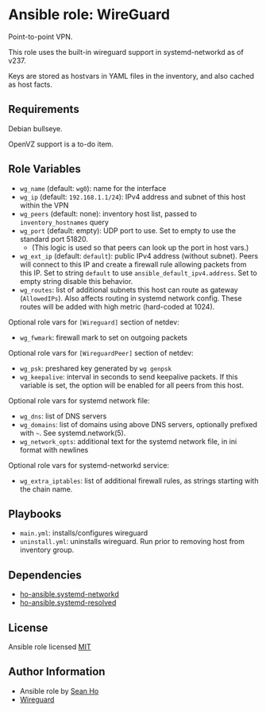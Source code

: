 # Ansible role: WireGuard
Point-to-point VPN.

This role uses the built-in wireguard support in systemd-networkd as of v237.

Keys are stored as hostvars in YAML files in the inventory, and also cached as host facts.

## Requirements
Debian bullseye.

OpenVZ support is a to-do item.

## Role Variables
+ `wg_name` (default: `wg0`): name for the interface
+ `wg_ip` (default: `192.168.1.1/24`): IPv4 address and subnet of this host within the VPN
+ `wg_peers` (default: none): inventory host list, passed to `inventory_hostnames` query
+ `wg_port` (default: empty): UDP port to use.  Set to empty to use the standard port 51820.
  + (This logic is used so that peers can look up the port in host vars.)
+ `wg_ext_ip` (default: `default`): public IPv4 address (without subnet).
  Peers will connect to this IP and create a firewall rule allowing packets from this IP.
  Set to string `default` to use `ansible_default_ipv4.address`.
  Set to empty string disable this behavior.
+ `wg_routes`: list of additional subnets this host can route as gateway (`AllowedIPs`).
  Also affects routing in systemd network config.
  These routes will be added with high metric (hard-coded at 1024).

Optional role vars for `[Wireguard]` section of netdev:
+ `wg_fwmark`: firewall mark to set on outgoing packets

Optional role vars for `[WireguardPeer]` section of netdev:
+ `wg_psk`: preshared key generated by `wg genpsk`
+ `wg_keepalive`: interval in seconds to send keepalive packets.
  If this variable is set, the option will be enabled for all peers from this host.

Optional role vars for systemd network file:
+ `wg_dns`: list of DNS servers
+ `wg_domains`: list of domains using above DNS servers, optionally prefixed with `~`.
  See systemd.network(5).
+ `wg_network_opts`: additional text for the systemd network file, in ini format
  with newlines

Optional role vars for systemd-networkd service:
+ `wg_extra_iptables`: list of additional firewall rules, as strings starting with the chain name.

## Playbooks
+ `main.yml`: installs/configures wireguard
+ `uninstall.yml`: uninstalls wireguard. Run prior to removing host from inventory group.

## Dependencies
+ [ho-ansible.systemd-networkd](https://github.com/ho-ansible/systemd-networkd)
+ [ho-ansible.systemd-resolved](https://github.com/ho-ansible/systemd-resolved)

## License
Ansible role licensed [MIT](LICENSE)

## Author Information
+ Ansible role by [Sean Ho](https://github.com/ho-ansible/)
+ [Wireguard](https://www.wireguard.com/)
